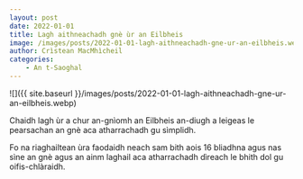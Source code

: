 ```yaml
---
layout: post
date: 2022-01-01
title: Lagh aithneachadh gnè ùr an Eilbheis
image: /images/posts/2022-01-01-lagh-aithneachadh-gne-ur-an-eilbheis.webp
author: Crìstean MacMhìcheil
categories:
	- An t-Saoghal
---
```


![]({{ site.baseurl }}/images/posts/2022-01-01-lagh-aithneachadh-gne-ur-an-eilbheis.webp)

Chaidh lagh ùr a chur an-gnìomh an Eilbheis an-diugh a leigeas le pearsachan an gnè aca atharrachadh gu sìmplidh.

Fo na riaghailtean ùra faodaidh neach sam bith aois 16 bliadhna agus nas sìne an gnè agus an ainm laghail aca atharrachadh dìreach le bhith dol gu oifis-chlàraidh.
